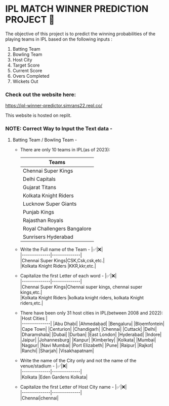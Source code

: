 # IPL MATCH WINNER PREDICTION PROJECT 🏏

The objective of this project is to predict the winning probabilities of the playing teams in IPL based on the following inputs :
1) Batting Team
2) Bowling Team
3) Host City
4) Target Score
5) Current Score
6) Overs Completed
7) Wickets Out

### Check out the website here:

https://ipl-winner-predictor.simrans22.repl.co/

This website is hosted on replit.

### NOTE: Correct Way to Input the Text data -


1. Batting Team / Bowling Team - 
   * There are only 10 teams in IPL(as of 2023):
   
        |Teams         |       
        |--------------|        
        |Chennai Super Kings|       
        |Delhi Capitals|       
        |Gujarat Titans|   
        |Kolkata Knight Riders|   
        |Lucknow Super Giants|   
        |Punjab Kings|   
        |Rajasthan Royals|
        |Royal Challengers Bangalore|
        |Sunrisers Hyderabad|
   * Write the Full name of the Team - 
        |:white_check_mark:|:x:|    
        |--------------|--------------|        
        |Chennai Super Kings|CSK,Csk,csk,etc.|      
        |Kolkata Knight Riders |KKR,kkr,etc.| 
   * Capitalize the first Letter of each word - 
        |:white_check_mark:|:x:|    
        |--------------|--------------|        
        |Chennai Super Kings|Chennai super kings, chennai super kings,etc.|      
        |Kolkata Knight Riders |kolkata knight riders, kolkata Knight riders,etc.| 
       
   * There have been only 31 host cities in IPL(between 2008 and 2022):
        |Host Cities    |       
        |--------------|
        |Abu Dhabi|
        |Ahmedabad|
        |Bengaluru|
        |Bloemfontein|
        |Cape Town|
        |Centurion|
        |Chandigarh|
        |Chennai|
        |Cuttack|
        |Delhi|
        |Dharamshala|
        |Dubai|
        |Durban|
        |East London|
        |Hyderabad|
        |Indore|
        |Jaipur|
        |Johannesburg|
        |Kanpur|
        |Kimberley|
        |Kolkata|
        |Mumbai|
        |Nagpur|
        |Navi Mumbai|
        |Port Elizabeth|
        |Pune|
        |Raipur|
        |Rajkot|
        |Ranchi|
        |Sharjah|
        |Visakhapatnam|
   
      
   * Write the name of the City only and not the name of the venue/stadium - 
        |:white_check_mark:|:x:|    
        |--------------|--------------|        
        |Kolkata |Eden Gardens Kolkata| 
    
   * Capitalize the first Letter of Host City name - 
        |:white_check_mark:|:x:|    
        |--------------|--------------|        
        |Chennai|chennai|      

